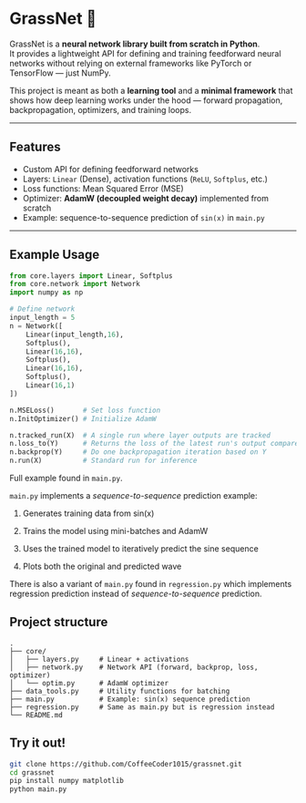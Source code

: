 # GrassNet 🌱

GrassNet is a **neural network library built from scratch in Python**.  
It provides a lightweight API for defining and training feedforward neural networks without relying on external frameworks like PyTorch or TensorFlow — just NumPy.  

This project is meant as both a **learning tool** and a **minimal framework** that shows how deep learning works under the hood — forward propagation, backpropagation, optimizers, and training loops.

---

## Features
- Custom API for defining feedforward networks  
- Layers: `Linear` (Dense), activation functions (`ReLU`, `Softplus`, etc.)  
- Loss functions: Mean Squared Error (MSE)  
- Optimizer: **AdamW (decoupled weight decay)** implemented from scratch  
- Example: sequence-to-sequence prediction of `sin(x)` in `main.py`

---

## Example Usage
```python
from core.layers import Linear, Softplus
from core.network import Network
import numpy as np

# Define network
input_length = 5
n = Network([
    Linear(input_length,16),
    Softplus(),
    Linear(16,16),
    Softplus(),
    Linear(16,16),
    Softplus(),
    Linear(16,1)
])   

n.MSELoss()       # Set loss function
n.InitOptimizer() # Initialize AdamW

n.tracked_run(X)  # A single run where layer outputs are tracked
n.loss_to(Y)      # Returns the loss of the latest run's output compared to Y
n.backprop(Y)     # Do one backpropagation iteration based on Y
n.run(X)          # Standard run for inference

```
Full example found in `main.py`. 

`main.py` implements a *sequence-to-sequence* prediction example:

1. Generates training data from sin(x)

2. Trains the model using mini-batches and AdamW

3. Uses the trained model to iteratively predict the sine sequence

4. Plots both the original and predicted wave

There is also a variant of `main.py` found in `regression.py` which implements regression
prediction instead of *sequence-to-sequence* prediction.


## Project structure
```
.
├── core/
│   ├── layers.py     # Linear + activations
│   ├── network.py    # Network API (forward, backprop, loss, optimizer)
│   └── optim.py      # AdamW optimizer
├── data_tools.py     # Utility functions for batching
├── main.py           # Example: sin(x) sequence prediction
├── regression.py     # Same as main.py but is regression instead
└── README.md
```

## Try it out!

```bash
git clone https://github.com/CoffeeCoder1015/grassnet.git
cd grassnet
pip install numpy matplotlib
python main.py
```